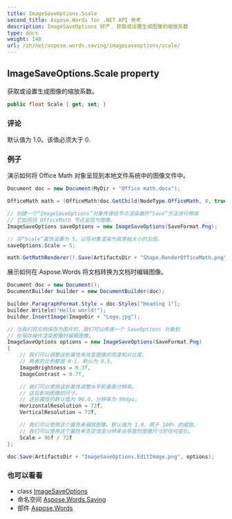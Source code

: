 ```yaml
---
title: ImageSaveOptions.Scale
second_title: Aspose.Words for .NET API 参考
description: ImageSaveOptions 财产. 获取或设置生成图像的缩放系数
type: docs
weight: 140
url: /zh/net/aspose.words.saving/imagesaveoptions/scale/
---
```

## ImageSaveOptions.Scale property

获取或设置生成图像的缩放系数。

```csharp
public float Scale { get; set; }
```

### 评论

默认值为 1.0。该值必须大于 0.

### 例子

演示如何将 Office Math 对象呈现到本地文件系统中的图像文件中。

```csharp
Document doc = new Document(MyDir + "Office math.docx");

OfficeMath math = (OfficeMath)doc.GetChild(NodeType.OfficeMath, 0, true);

// 创建一个“ImageSaveOptions”对象传递给节点渲染器的“Save”方法进行修改
// 它如何将 OfficeMath 节点呈现为图像。
ImageSaveOptions saveOptions = new ImageSaveOptions(SaveFormat.Png);

// 将“Scale”属性设置为 5，以将对象渲染为其原始大小的五倍。
saveOptions.Scale = 5;

math.GetMathRenderer().Save(ArtifactsDir + "Shape.RenderOfficeMath.png", saveOptions);
```

展示如何在 Aspose.Words 将文档转换为文档时编辑图像。

```csharp
Document doc = new Document();
DocumentBuilder builder = new DocumentBuilder(doc);

builder.ParagraphFormat.Style = doc.Styles["Heading 1"];
builder.Writeln("Hello world!");
builder.InsertImage(ImageDir + "Logo.jpg");

// 当我们将文档保存为图片时，我们可以传递一个 SaveOptions 对象到
// 在保存操作渲染图像时编辑图像。
ImageSaveOptions options = new ImageSaveOptions(SaveFormat.Png)
{
    // 我们可以调整这些属性来改变图像的亮度和对比度。
    // 两者的比例都是 0-1，默认为 0.5。
    ImageBrightness = 0.3f,
    ImageContrast = 0.7f,

    // 我们可以使用这些属性调整水平和垂直分辨率。
    // 这将影响图像的尺寸。
    // 这些属性的默认值为 96.0，分辨率为 96dpi。
    HorizontalResolution = 72f,
    VerticalResolution = 72f,

    // 我们可以使用这个属性来缩放图像。默认值为 1.0，用于 100% 的缩放。
    // 我们可以使用这个属性来否定改变分辨率会导致的图像尺寸的任何变化。
    Scale = 96f / 72f
};

doc.Save(ArtifactsDir + "ImageSaveOptions.EditImage.png", options);
```

### 也可以看看

* class [ImageSaveOptions](../)
* 命名空间 [Aspose.Words.Saving](../../imagesaveoptions/)
* 部件 [Aspose.Words](../../../)


